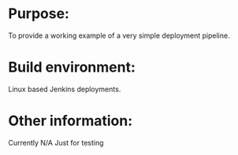 # Purpose:

To provide a working example of a very simple deployment pipeline.

# Build environment: 

Linux based Jenkins deployments.

# Other information:

Currently N/A
Just for testing
